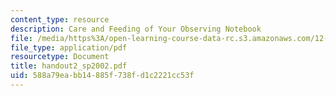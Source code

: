 ```yaml
---
content_type: resource
description: Care and Feeding of Your Observing Notebook
file: /media/https%3A/open-learning-course-data-rc.s3.amazonaws.com/12-409-hands-on-astronomy-observing-stars-and-planets-spring-2002/588a79eabb14885f738fd1c2221cc53f_handout2_sp2002.pdf
file_type: application/pdf
resourcetype: Document
title: handout2_sp2002.pdf
uid: 588a79ea-bb14-885f-738f-d1c2221cc53f
---
```

